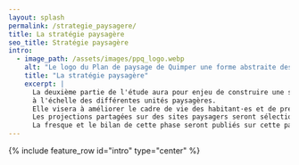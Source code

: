 ```yaml
---
layout: splash
permalink: /strategie_paysagere/
title: La stratégie paysagère
seo_title: Stratégie paysagère
intro:
  - image_path: /assets/images/ppq_logo.webp
    alt: "Le logo du Plan de paysage de Quimper une forme abstraite dessinée à l'aquarelle."
    title: "La stratégie paysagère"
    excerpt: |
      La deuxième partie de l'étude aura pour enjeu de construire une stratégie commune d'adaptation au monde de demain, 
      à l'échelle des différentes unités paysagères. 
      Elle visera à améliorer le cadre de vie des habitant·es et de préserver la diversité des paysages. 
      Les projections partagées sur des sites paysagers seront sélectionnées à partir du travail participatif de la fresque paysagère menée avec vous courant l'été 2024.
      La fresque et le bilan de cette phase seront publiés sur cette page.
---
```


{% include feature_row id="intro" type="center" %}